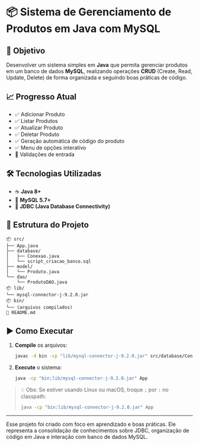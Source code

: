 # 📦 Sistema de Gerenciamento de Produtos em Java com MySQL

## 🎯 Objetivo
Desenvolver um sistema simples em **Java** que permita gerenciar produtos em um banco de dados **MySQL**, realizando operações **CRUD** (Create, Read, Update, Delete) de forma organizada e seguindo boas práticas de código.

## 📈 Progresso Atual
- ✅ Adicionar Produto  
- ✅ Listar Produtos  
- ✅ Atualizar Produto  
- ✅ Deletar Produto  
- ✅ Geração automática de código do produto  
- ✅ Menu de opções interativo  
- 🚧 Validações de entrada  

## 🛠️ Tecnologias Utilizadas
- ☕ **Java 8+**  
- 🐬 **MySQL 5.7+**  
- 📡 **JDBC (Java Database Connectivity)**

## 📁 Estrutura do Projeto
```
📦 src/
├── App.java
├── database/
│   ├── Conexao.java
│   └── script_criacao_banco.sql
├── model/
│   └── Produto.java
└── dao/
    └── ProdutoDAO.java
📦 lib/
└── mysql-connector-j-9.2.0.jar
📦 bin/
└── (arquivos compilados)
📄 README.md
```

## ▶️ Como Executar

1. **Compile** os arquivos:
   ```bash
   javac -d bin -cp "lib/mysql-connector-j-9.2.0.jar" src/database/Conexao.java src/model/Produto.java src/dao/ProdutoDAO.java src/App.java
   ```

2. **Execute** o sistema:
   ```bash
   java -cp "bin;lib/mysql-connector-j-9.2.0.jar" App
   ```

> 💡 Obs: Se estiver usando Linux ou macOS, troque `;` por `:` no classpath:
> ```bash
> java -cp "bin:lib/mysql-connector-j-9.2.0.jar" App
> ```

---

Esse projeto foi criado com foco em aprendizado e boas práticas. Ele representa a consolidação de conhecimentos sobre JDBC, organização de código em Java e interação com banco de dados MySQL.
